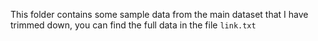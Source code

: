 This folder contains some sample data from the main dataset that I have trimmed down, you can find the full data in the file `link.txt`